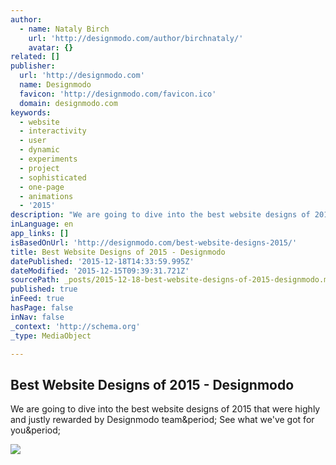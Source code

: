 ```yaml
---
author:
  - name: Nataly Birch
    url: 'http://designmodo.com/author/birchnataly/'
    avatar: {}
related: []
publisher:
  url: 'http://designmodo.com'
  name: Designmodo
  favicon: 'http://designmodo.com/favicon.ico'
  domain: designmodo.com
keywords:
  - website
  - interactivity
  - user
  - dynamic
  - experiments
  - project
  - sophisticated
  - one-page
  - animations
  - '2015'
description: "We are going to dive into the best website designs of 2015 that were highly and justly rewarded by Designmodo team. See what we've got for you."
inLanguage: en
app_links: []
isBasedOnUrl: 'http://designmodo.com/best-website-designs-2015/'
title: Best Website Designs of 2015 - Designmodo
datePublished: '2015-12-18T14:33:59.995Z'
dateModified: '2015-12-15T09:39:31.721Z'
sourcePath: _posts/2015-12-18-best-website-designs-of-2015-designmodo.md
published: true
inFeed: true
hasPage: false
inNav: false
_context: 'http://schema.org'
_type: MediaObject

---
```

<article style=""><h1>Best Website Designs of 2015 - Designmodo</h1><p>We are going to dive into the best website designs of 2015 that were highly and justly rewarded by Designmodo team&amp;period; See what we've got for you&amp;period;</p><img src="http://designmodo.com/wp-content/uploads/2015/12/websites-social-2015.jpg" /></article>